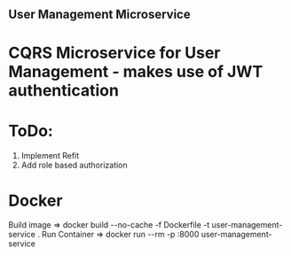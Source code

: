 ## User Management Microservice

# CQRS Microservice for User Management - makes use of JWT authentication

# ToDo:
1) Implement Refit
1) Add role based authorization

# Docker

Build image => docker build --no-cache -f Dockerfile -t user-management-service .
Run Container => docker run --rm -p <ConfiguredPortNumber>:8000 user-management-service

